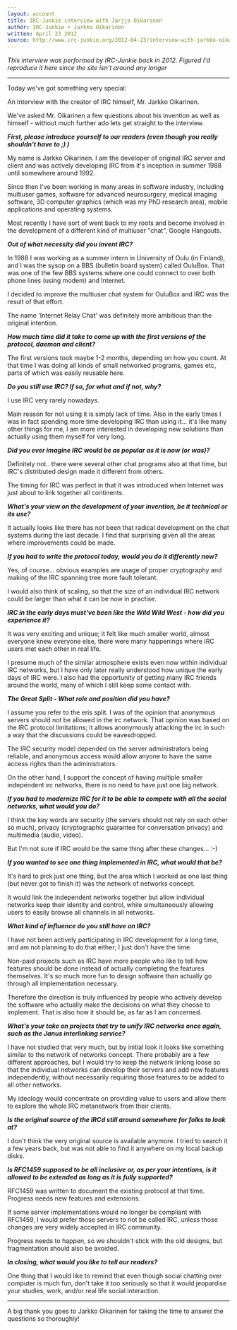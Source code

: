 ```yaml
---
layout: account
title: IRC-Junkie interview with Jarjjo Oikarinen
author: IRC-Junkie + Jarkko Oikarinen
written: April 23 2012
source: http://www.irc-junkie.org/2012-04-23/interview-with-jarkko-oikarinen-the-inventor-of-irc/
---
```

_This interview was performed by IRC-Junkie back in 2012. Figured I'd reproduce it here since the site isn't around any longer_

---

Today we've got something very special:

An Interview with the creator of IRC himself, Mr. Jarkko Oikarinen.

We've asked Mr. Oikarinen a few questions about his invention as well as himself - without much further ado lets get straight to the interview.

***First, please introduce yourself to our readers (even though you really shouldn't have to ;) )***

My name is Jarkko Oikarinen. I am the developer of original IRC server and client and was actively developing IRC from it's inception in summer 1988 until somewhere around 1992.

Since then I've been working in many areas in software industry, including multiuser games, software for advanced neurosurgery, medical imaging software, 3D computer graphics (which was my PhD research area), mobile applications and operating systems.

Most recently I have sort of went back to my roots and become involved in the development of a different kind of multiuser "chat", Google Hangouts.

***Out of what necessity did you invent IRC?***

In 1988 I was working as a summer intern in University of Oulu (in Finland), and I was the sysop on a BBS (bulletin board system) called OuluBox. That was one of the few BBS systems where one could connect to over both phone lines (using modem) and Internet.

I decided to improve the multiuser chat system for OuluBox and IRC was the result of that effort.

The name 'Internet Relay Chat' was definitely more ambitious than the original intention.

***How much time did it take to come up with the first versions of the protocol, daemon and client?***

The first versions took maybe 1-2 months, depending on how you count. At that time I was doing all kinds of small networked programs, games etc, parts of which was easily reusable here.

***Do you still use IRC? If so, for what and if not, why?***

I use IRC very rarely nowadays.

Main reason for not using it is simply lack of time. Also in the early times I was in fact spending more time developing IRC than using it… it's like many other things for me, I am more interested in developing new solutions than actually using them myself for very long.

***Did you ever imagine IRC would be as popular as it is now (or was)?***

Definitely not.. there were several other chat programs also at that time, but IRC's distributed design made it different from others.

The timing for IRC was perfect in that it was introduced when Internet was just about to link together all continents.

***What's your view on the development of your invention, be it technical or its use?***

It actually looks like there has not been that radical development on the chat systems during the last decade. I find that surprising given all the areas where improvements could be made.

***If you had to write the protocol today, would you do it differently now?***

Yes, of course… obvious examples are usage of proper cryptography and making of the IRC spanning tree more fault tolerant.

I would also think of scaling, so that the size of an individual IRC network could be larger than what it can be now in practise.

***IRC in the early days must've been like the Wild Wild West - how did you experience it?***

It was very exciting and unique; it felt like much smaller world, almost everyone knew everyone else, there were many happenings where IRC users met each other in real life.

I presume much of the similar atmosphere exists even now within individual IRC networks, but I have only later really understood how unique the early days of IRC were. I also had the opportunity of getting many IRC friends around the world, many of which I still keep some contact with.

***The Great Split - What role and position did you have?***

I assume you refer to the eris split. I was of the opinion that anonymous servers should not be allowed in the irc network. That opinion was based on the IRC protocol limitations; it allows anonymously attacking the irc in such a way that the discussions could be eavesdropped.

The IRC security model depended on the server administrators being reliable, and anonymous access would allow anyone to have the same access rights than the administrators.

On the other hand, I support the concept of having multiple smaller independent irc networks, there is no need to have just one big network.

***If you had to modernize IRC for it to be able to compete with all the social networks, what would you do?***

I think the key words are security (the servers should not rely on each other so much), privacy (cryptographic guarantee for conversation privacy) and multimedia (audio, video).

But I'm not sure if IRC would be the same thing after these changes… :-) 

***If you wanted to see one thing implemented in IRC, what would that be?***

It's hard to pick just one thing, but the area which I worked as one last thing (but never got to finish it) was the network of networks concept.

It would link the independent networks together but allow individual networks keep their identity and control, while simultaneously allowing users to easily browse all channels in all networks.

***What kind of influence do you still have on IRC?***

I have not been actively participating in IRC development for a long time, and am not planning to do that either; I just don't have the time.

Non-paid projects such as IRC have more people who like to tell how features should be done instead of actually completing the features themselves. It's so much more fun to design software than actually go through all implementation necessary.

Therefore the direction is truly influenced by people who actively develop the software who actually make the decisions on what they choose to implement. That is also how it should be, as far as I am concerned.

***What's your take on projects that try to unify IRC networks once again, such as the Janus interlinking service?***

I have not studied that very much, but by initial look it looks like something similar to the network of networks concept. There probably are a few different approaches, but I would try to keep the network linking loose so that the individual networks can develop their servers and add new features independently, without necessarily requiring those features to be added to all other networks.

My ideology would concentrate on providing value to users and allow them to explore the whole IRC metanetwork from their clients.

***Is the original source of the IRCd still around somewhere for folks to look at?***

I don't think the very original source is available anymore. I tried to search it a few years back, but was not able to find it anywhere on my local backup disks.

***Is RFC1459 supposed to be all inclusive or, as per your intentions, is it allowed to be extended as long as it is fully supported?***

RFC1459 was written to document the existing protocol at that time. Progress needs new features and extensions.

If some server implementations would no longer be compliant with RFC1459, I would prefer those servers to not be called IRC, unless those changes are very widely accepted in IRC community.

Progress needs to happen, so we shouldn't stick with the old designs, but fragmentation should also be avoided.

***In closing, what would you like to tell our readers?***

One thing that I would like to remind that even though social chatting over computer is much fun, don't take it too seriously so that it would jeopardise your studies, work, and/or real life social interaction.

---

A big thank you goes to Jarkko Oikarinen for taking the time to answer the questions so thoroughly!
